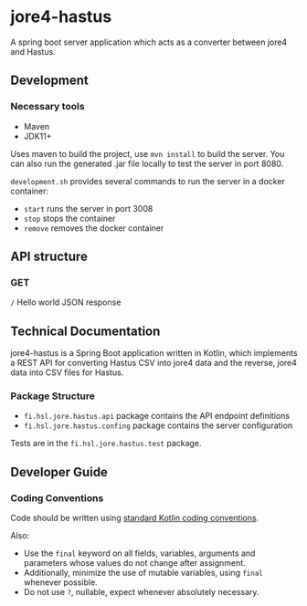 # jore4-hastus

A spring boot server application which acts as a converter between jore4 and Hastus.

## Development

### Necessary tools

* Maven
* JDK11+

Uses maven to build the project, use `mvn install` to build the server. You can also run the generated .jar file locally to test the server in port 8080.

`development.sh` provides several commands to run the server in a docker container:

* `start` runs the server in port 3008
* `stop` stops the container
* `remove` removes the docker container

## API structure

### GET

`/` Hello world JSON response

## Technical Documentation

jore4-hastus is a Spring Boot application written in Kotlin, which implements a REST API for converting Hastus CSV into jore4 data and the reverse, jore4 data into CSV files for Hastus.

### Package Structure

* `fi.hsl.jore.hastus.api` package contains the API endpoint definitions
* `fi.hsl.jore.hastus.confing` package contains the server configuration

Tests are in the `fi.hsl.jore.hastus.test` package.

## Developer Guide

### Coding Conventions

Code should be written using [standard Kotlin coding conventions](https://kotlinlang.org/docs/coding-conventions.html). 

Also:

* Use the `final` keyword on all fields, variables, arguments and parameters whose values do not change after assignment.
* Additionally, minimize the use of mutable variables, using `final` whenever possible.
* Do not use `?`, nullable, expect whenever absolutely necessary.